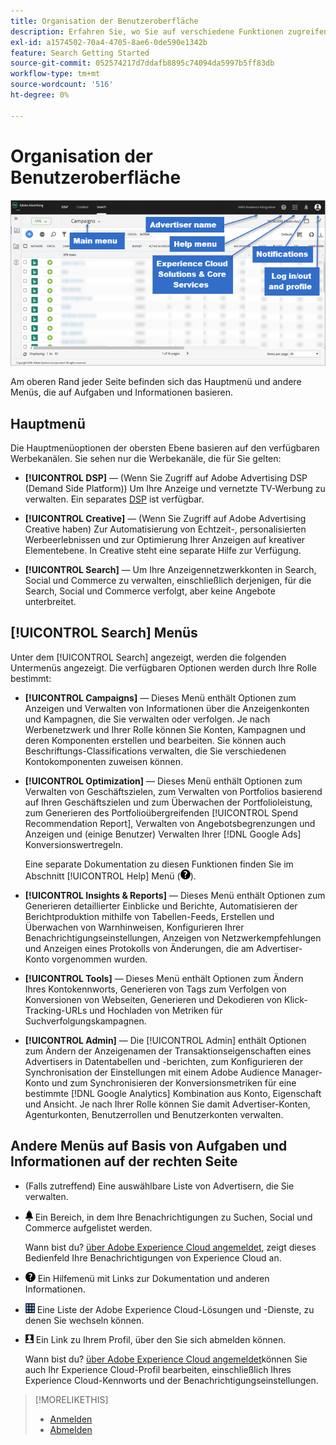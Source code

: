 ```yaml
---
title: Organisation der Benutzeroberfläche
description: Erfahren Sie, wo Sie auf verschiedene Funktionen zugreifen können.
exl-id: a1574502-70a4-4705-8ae6-0de590e1342b
feature: Search Getting Started
source-git-commit: 052574217d7ddafb8895c74094da5997b5ff83db
workflow-type: tm+mt
source-wordcount: '516'
ht-degree: 0%

---
```


# Organisation der Benutzeroberfläche

![Benutzeroberfläche](/help/search-social-commerce/assets/ui.png "Benutzeroberfläche")

Am oberen Rand jeder Seite befinden sich das Hauptmenü und andere Menüs, die auf Aufgaben und Informationen basieren.

## Hauptmenü

Die Hauptmenüoptionen der obersten Ebene basieren auf den verfügbaren Werbekanälen. Sie sehen nur die Werbekanäle, die für Sie gelten:

* **[!UICONTROL DSP]** — (Wenn Sie Zugriff auf Adobe Advertising DSP (Demand Side Platform)) Um Ihre Anzeige und vernetzte TV-Werbung zu verwalten. Ein separates [DSP](https://experienceleague.adobe.com/docs/advertising/dsp/home.html) ist verfügbar.

* **[!UICONTROL Creative]** — (Wenn Sie Zugriff auf Adobe Advertising Creative haben) Zur Automatisierung von Echtzeit-, personalisierten Werbeerlebnissen und zur Optimierung Ihrer Anzeigen auf kreativer Elementebene. In Creative steht eine separate Hilfe zur Verfügung.

* **[!UICONTROL Search]** — Um Ihre Anzeigennetzwerkkonten in Search, Social und Commerce zu verwalten, einschließlich derjenigen, für die Search, Social und Commerce verfolgt, aber keine Angebote unterbreitet.

## [!UICONTROL Search] Menüs

Unter dem [!UICONTROL Search] angezeigt, werden die folgenden Untermenüs angezeigt. Die verfügbaren Optionen werden durch Ihre Rolle bestimmt:

* **[!UICONTROL Campaigns]** — Dieses Menü enthält Optionen zum Anzeigen und Verwalten von Informationen über die Anzeigenkonten und Kampagnen, die Sie verwalten oder verfolgen. Je nach Werbenetzwerk und Ihrer Rolle können Sie Konten, Kampagnen und deren Komponenten erstellen und bearbeiten. Sie können auch Beschriftungs-Classifications verwalten, die Sie verschiedenen Kontokomponenten zuweisen können.

* **[!UICONTROL Optimization]** — Dieses Menü enthält Optionen zum Verwalten von Geschäftszielen, zum Verwalten von Portfolios basierend auf Ihren Geschäftszielen und zum Überwachen der Portfolioleistung, zum Generieren des Portfolioübergreifenden [!UICONTROL Spend Recommendation Report], Verwalten von Angebotsbegrenzungen und Anzeigen und (einige Benutzer) Verwalten Ihrer [!DNL Google Ads] Konversionswertregeln.

  Eine separate Dokumentation zu diesen Funktionen finden Sie im Abschnitt [!UICONTROL Help] Menü (![Hilfe-Menü](/help/search-social-commerce/assets/help-main-menu.png "Hilfe-Menü")).

* **[!UICONTROL Insights & Reports]** — Dieses Menü enthält Optionen zum Generieren detaillierter Einblicke und Berichte, Automatisieren der Berichtproduktion mithilfe von Tabellen-Feeds, Erstellen und Überwachen von Warnhinweisen, Konfigurieren Ihrer Benachrichtigungseinstellungen, Anzeigen von Netzwerkempfehlungen und Anzeigen eines Protokolls von Änderungen, die am Advertiser-Konto vorgenommen wurden.

* **[!UICONTROL Tools]** — Dieses Menü enthält Optionen zum Ändern Ihres Kontokennworts, Generieren von Tags zum Verfolgen von Konversionen von Webseiten, Generieren und Dekodieren von Klick-Tracking-URLs und Hochladen von Metriken für Suchverfolgungskampagnen.

* **[!UICONTROL Admin]** — Die [!UICONTROL Admin] enthält Optionen zum Ändern der Anzeigenamen der Transaktionseigenschaften eines Advertisers in Datentabellen und -berichten, zum Konfigurieren der Synchronisation der Einstellungen mit einem Adobe Audience Manager-Konto und zum Synchronisieren der Konversionsmetriken für eine bestimmte [!DNL Google Analytics] Kombination aus Konto, Eigenschaft und Ansicht. Je nach Ihrer Rolle können Sie damit Advertiser-Konten, Agenturkonten, Benutzerrollen und Benutzerkonten verwalten.

## Andere Menüs auf Basis von Aufgaben und Informationen auf der rechten Seite

* (Falls zutreffend) Eine auswählbare Liste von Advertisern, die Sie verwalten.

* ![Warnhinweise](/help/search-social-commerce/assets/notifications-panel.png "Warnhinweis-Benachrichtigungen") Ein Bereich, in dem Ihre Benachrichtigungen zu Suchen, Social und Commerce aufgelistet werden.

  Wann bist du? [über Adobe Experience Cloud angemeldet](log-in.md), zeigt dieses Bedienfeld Ihre Benachrichtigungen von Experience Cloud an.

* ![Hilfe-Menü](/help/search-social-commerce/assets/help-main-menu.png "Hilfe-Menü") Ein Hilfemenü mit Links zur Dokumentation und anderen Informationen.

* ![Lösungsschalter](/help/search-social-commerce/assets/menu-icon.png "Lösungsschalter") Eine Liste der Adobe Experience Cloud-Lösungen und -Dienste, zu denen Sie wechseln können.

* ![Benutzerprofil](/help/search-social-commerce/assets/user-profile.png "Benutzerprofil") Ein Link zu Ihrem Profil, über den Sie sich abmelden können.

  Wann bist du? [über Adobe Experience Cloud angemeldet](log-in.md)können Sie auch Ihr Experience Cloud-Profil bearbeiten, einschließlich Ihres Experience Cloud-Kennworts und der Benachrichtigungseinstellungen.

>[!MORELIKETHIS]
>
>* [Anmelden](log-in.md)
>* [Abmelden](log-out.md)
